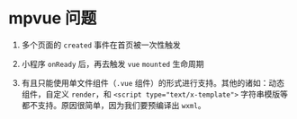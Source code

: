 # mpvue 问题

1. 多个页面的 `created` 事件在首页被一次性触发

2. 小程序 `onReady` 后，再去触发 `vue` `mounted` 生命周期

3. 有且只能使用单文件组件（`.vue` 组件）的形式进行支持。其他的诸如：动态组件，自定义 `render`，和 `<script type="text/x-template">` 字符串模版等都不支持。原因很简单，因为我们要预编译出 `wxml`。
